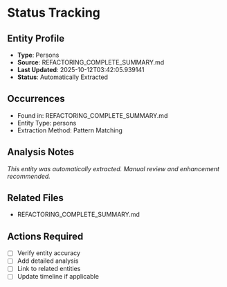 # Status Tracking

## Entity Profile
- **Type**: Persons
- **Source**: REFACTORING_COMPLETE_SUMMARY.md
- **Last Updated**: 2025-10-12T03:42:05.939141
- **Status**: Automatically Extracted

## Occurrences
- Found in: REFACTORING_COMPLETE_SUMMARY.md
- Entity Type: persons
- Extraction Method: Pattern Matching

## Analysis Notes
*This entity was automatically extracted. Manual review and enhancement recommended.*

## Related Files
- REFACTORING_COMPLETE_SUMMARY.md

## Actions Required
- [ ] Verify entity accuracy
- [ ] Add detailed analysis
- [ ] Link to related entities
- [ ] Update timeline if applicable
